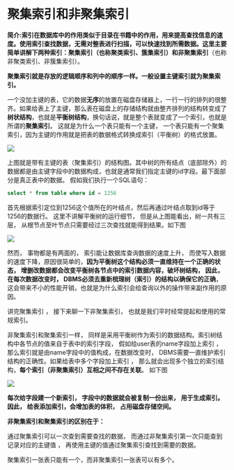 # 聚集索引和非聚集索引

**简介:**索引在数据库中的作用类似于目录在书籍中的作用，用来提高查找信息的速度。使用索引查找数据，无需对整表进行扫描，可以快速找到所需数据。这里主要简单讲解下两种索引：**聚集索引**（也称聚类索引、簇集索引）和**非聚集索引**（也称非聚类索引、非簇集索引）。

**聚集索引就是存放的逻辑顺序和列中的顺序一样。一般设置主键索引就为聚集索引。**

一个没加主键的表，它的数据**无序**的放置在磁盘存储器上，一行一行的排列的很整齐。如果给表上了主键，那么表在磁盘上的存储结构就由整齐排列的结构转变成了**树状结构**，也就是**平衡树结构**，换句话说，就是整个表就变成了一个索引，也就是所谓的**聚集索引**。 这就是为什么一个表只能有一个主键， 一个表只能有一个聚集索引，因为主键的作用就是把表的数据格式转换成索引（平衡树）的格式放置。

![](F:\幕布代码位置\图片库\带主键的数据库表的存储结构.jpg)

上图就是带有主键的表（聚集索引）的结构图。其中树的所有结点（底部除外）的数据都是由主键字段中的数据构成，也就是通常我们指定主键的id字段。最下面部分是真正表中的数据。 假如我们执行一个SQL语句：

```sql
select * from table where id = 1256
```

首先根据索引定位到1256这个值所在的叶结点，然后再通过叶结点取到id等于1256的数据行。 这里不讲解平衡树的运行细节， 但是从上图能看出，树一共有三层， 从根节点至叶节点只需要经过三次查找就能得到结果。如下图

![](F:\幕布代码位置\图片库\带主键数据库表主键查询.jpg)

然而， 事物都是有两面的， 索引能让数据库查询数据的速度上升， 而使写入数据的速度下降，原因很简单的，**因为平衡树这个结构必须一直维持在一个正确的状态， 增删改数据都会改变平衡树各节点中的索引数据内容，破坏树结构， 因此，在每次数据改变时， DBMS必须去重新梳理树（索引）的结构以确保它的正确**，这会带来不小的性能开销，也就是为什么索引会给查询以外的操作带来副作用的原因。

讲完聚集索引 ， 接下来聊一下非聚集索引， 也就是我们平时经常提起和使用的常规索引。

非聚集索引和聚集索引一样， 同样是采用平衡树作为索引的数据结构。索引树结构中各节点的值来自于表中的索引字段， 假如给user表的name字段加上索引 ， 那么索引就是由name字段中的值构成，在数据改变时， DBMS需要一直维护索引结构的正确性。如果给表中多个字段加上索引 ， 那么就会出现多个独立的索引结构，**每个索引（非聚集索引）互相之间不存在关联**。 如下图

![](F:\幕布代码位置\图片库\带主键和三个非聚集索引的表的存储结构.jpg)

**每次给字段建一个新索引， 字段中的数据就会被复制一份出来， 用于生成索引。 因此， 给表添加索引，会增加表的体积， 占用磁盘存储空间。**

**非聚集索引和聚集索引的区别在于：**

通过聚集索引可以一次查到需要查找的数据， 而通过非聚集索引第一次只能查到记录对应的主键值 ， 再使用主键的值通过聚集索引查找到需要的数据。

聚集索引一张表只能有一个，而非聚集索引一张表可以有多个。